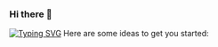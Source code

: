 ### Hi there 👋


[![Typing SVG](https://readme-typing-svg.herokuapp.com?color=%2336BCF7&lines=TEST+TEST+TEST)](https://git.io/typing-svg)
Here are some ideas to get you started:

